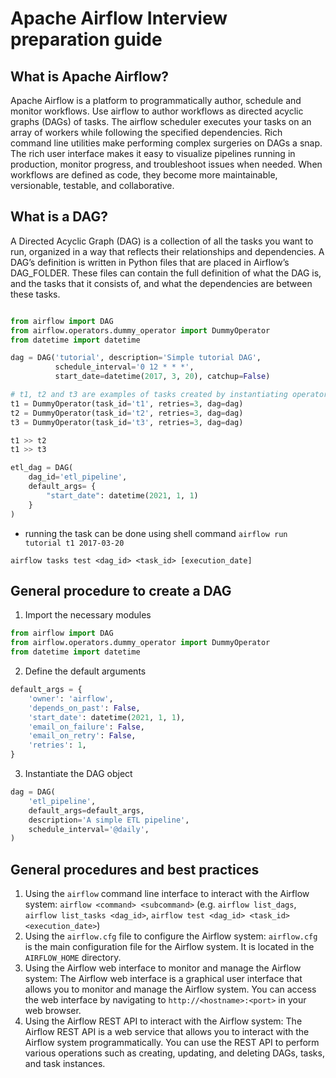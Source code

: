 # Apache Airflow Interview preparation guide

## What is Apache Airflow?

Apache Airflow is a platform to programmatically author, schedule and monitor workflows. Use airflow to author workflows as directed acyclic graphs (DAGs) of tasks. The airflow scheduler executes your tasks on an array of workers while following the specified dependencies. Rich command line utilities make performing complex surgeries on DAGs a snap. The rich user interface makes it easy to visualize pipelines running in production, monitor progress, and troubleshoot issues when needed. When workflows are defined as code, they become more maintainable, versionable, testable, and collaborative.

## What is a DAG?

A Directed Acyclic Graph (DAG) is a collection of all the tasks you want to run, organized in a way that reflects their relationships and dependencies. A DAG’s definition is written in Python files that are placed in Airflow’s DAG_FOLDER. These files can contain the full definition of what the DAG is, and the tasks that it consists of, and what the dependencies are between these tasks.

```python

from airflow import DAG
from airflow.operators.dummy_operator import DummyOperator
from datetime import datetime

dag = DAG('tutorial', description='Simple tutorial DAG',
          schedule_interval='0 12 * * *',
          start_date=datetime(2017, 3, 20), catchup=False)

# t1, t2 and t3 are examples of tasks created by instantiating operators
t1 = DummyOperator(task_id='t1', retries=3, dag=dag)
t2 = DummyOperator(task_id='t2', retries=3, dag=dag)
t3 = DummyOperator(task_id='t3', retries=3, dag=dag)

t1 >> t2
t1 >> t3

etl_dag = DAG(
    dag_id='etl_pipeline',
    default_args= {
        "start_date": datetime(2021, 1, 1)
    }
)
```

- running the task can be done using shell command `airflow run tutorial t1 2017-03-20`

```shell
airflow tasks test <dag_id> <task_id> [execution_date]
```

## General procedure to create a DAG

1. Import the necessary modules

```python
from airflow import DAG
from airflow.operators.dummy_operator import DummyOperator
from datetime import datetime
```

2. Define the default arguments

```python
default_args = {
    'owner': 'airflow',
    'depends_on_past': False,
    'start_date': datetime(2021, 1, 1),
    'email_on_failure': False,
    'email_on_retry': False,
    'retries': 1,
}
```

3. Instantiate the DAG object

```python
dag = DAG(
    'etl_pipeline',
    default_args=default_args,
    description='A simple ETL pipeline',
    schedule_interval='@daily',
)
```

## General procedures and best practices

1. Using the `airflow` command line interface to interact with the Airflow system: `airflow <command> <subcommand>` (e.g. `airflow list_dags`, `airflow list_tasks <dag_id>`, `airflow test <dag_id> <task_id> <execution_date>`)
2. Using the `airflow.cfg` file to configure the Airflow system: `airflow.cfg` is the main configuration file for the Airflow system. It is located in the `AIRFLOW_HOME` directory.
3. Using the Airflow web interface to monitor and manage the Airflow system: The Airflow web interface is a graphical user interface that allows you to monitor and manage the Airflow system. You can access the web interface by navigating to `http://<hostname>:<port>` in your web browser.
4. Using the Airflow REST API to interact with the Airflow system: The Airflow REST API is a web service that allows you to interact with the Airflow system programmatically. You can use the REST API to perform various operations such as creating, updating, and deleting DAGs, tasks, and task instances.

